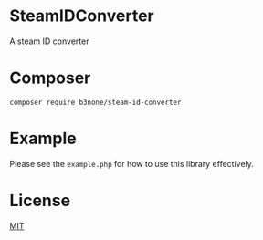 # SteamIDConverter

A steam ID converter

# Composer
`composer require b3none/steam-id-converter`

# Example
Please see the `example.php` for how to use this library effectively.

# License
[MIT](https://github.com/b3none/SteamIDConverter/blob/master/LICENSE "MIT")
